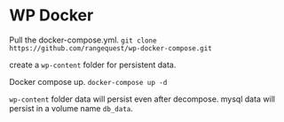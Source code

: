# WP Docker

Pull the docker-compose.yml.
`git clone https://github.com/rangequest/wp-docker-compose.git`

create a `wp-content` folder for persistent data.

Docker compose up.
`docker-compose up -d`

`wp-content` folder data will persist even after decompose. mysql data will persist in a volume name `db_data`.